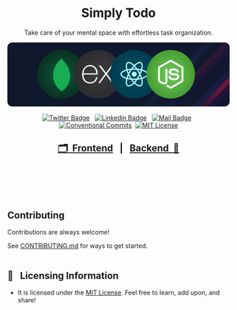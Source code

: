<h1 align="center">Simply Todo</h1>

<p align="center">
	Take care of your mental space with effortless task organization.
</p>
</p>

<p align=center>
  <img width = "700px" alt="Jio Network blocking the view? Network switch reveals the magic!" src="./assets/mern.png">
<p>

<div align= "center">

[![Twitter Badge](https://img.shields.io/badge/-@KadlagAkash-1ca0f1?style=flat&labelColor=1ca0f1&logo=twitter&logoColor=white&link=https://twitter.com/KadlagAkash)](https://twitter.com/KadlagAkash) &nbsp; [![Linkedin Badge](https://img.shields.io/badge/-KadlagAkash-0e76a8?style=flat&labelColor=0e76a8&logo=linkedin&logoColor=white)](https://www.linkedin.com/in/kadlagakash/) &nbsp; [![Mail Badge](https://img.shields.io/badge/-akashkadlag14-c0392b?style=flat&labelColor=c0392b&logo=gmail&logoColor=white)](mailto:akashkadlag14@gmail.com) &nbsp; [![Conventional Commits](https://img.shields.io/badge/Conventional%20Commits-1.0.0-%23FE5196?logo=conventionalcommits&logoColor=white)](https://conventionalcommits.org)&nbsp; [![MIT License](https://img.shields.io/badge/License-MIT-green.svg)](https://choosealicense.com/licenses/mit/)

</div>

<h2 align="center">

[🗂️&nbsp; Frontend](./client/README.md)&nbsp;&nbsp;&nbsp;|&nbsp;&nbsp;&nbsp;[Backend &nbsp;📂](./server/README.md)

</h2>


<br><br><br><br>

## Contributing

Contributions are always welcome!

See [CONTRIBUTING.md](./CONTRIBUTING.md) for ways to get started.
</br></br>


## 🪪&nbsp;&nbsp; Licensing Information

- It is licensed under the [MIT License](./LICENSE). Feel free to learn, add upon, and share!